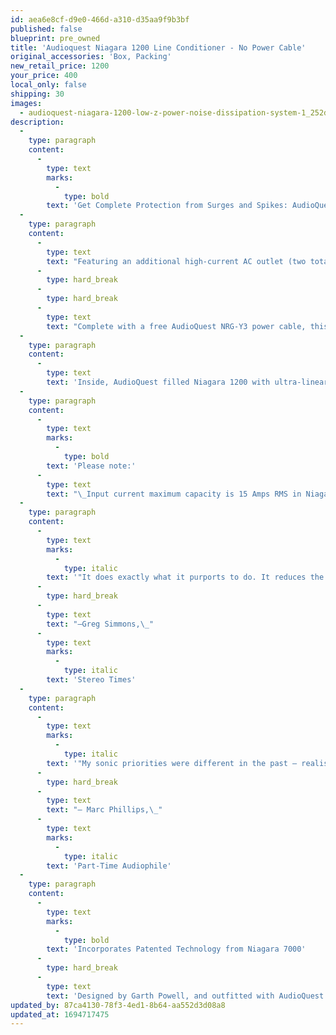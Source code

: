 ```yaml
---
id: aea6e8cf-d9e0-466d-a310-d35aa9f9b3bf
published: false
blueprint: pre_owned
title: 'Audioquest Niagara 1200 Line Conditioner - No Power Cable'
original_accessories: 'Box, Packing'
new_retail_price: 1200
your_price: 400
local_only: false
shipping: 30
images:
  - audioquest-niagara-1200-low-z-power-noise-dissipation-system-1_252d68f7-e8c0-4e55-96ab-2b7604f93ede_1000x1000.webp
description:
  -
    type: paragraph
    content:
      -
        type: text
        marks:
          -
            type: bold
        text: 'Get Complete Protection from Surges and Spikes: AudioQuest Niagara 1200 Power Conditioner. Unit is in excellent physical and functional condition with original box and packing. Unit sells as new for $1,200.00'
  -
    type: paragraph
    content:
      -
        type: text
        text: "Featuring an additional high-current AC outlet (two total), comprehensive surge-protection abilities, and a substantial 15-pound weight to complement its textured bright finish, the AudioQuest Niagara 1200 Low-Z Power Noise-Dissipation System can sit on a shelf or rack – just like a component – with all of the cables running in and out from the back. And it can also be used vertically or on its side, in case you need to wedge it between furniture and a wall.\_Most importantly, Niagara 1200 remains an overachieving power conditioner that gives you a proper power solution for a bit less of a jolt to the pocket book."
      -
        type: hard_break
      -
        type: hard_break
      -
        type: text
        text: "Complete with a free AudioQuest NRG-Y3 power cable, this seven-outlet power solution is designed with\_two ultra-high-current outlets for your amplifier and subwoofer, mono amp, or powered speakers. Five ultra-linear, low-noise outlets handle all your source electronics. Niagara 1200 offers complete protection from surges and spikes, so you can sleep peacefully through the worst electrical storms or power interruptions knowing your system is in good hands. Plus,\_Niagara 1200 protects itself – no damage, no down time.\_Set it and forget it."
  -
    type: paragraph
    content:
      -
        type: text
        text: 'Inside, AudioQuest filled Niagara 1200 with ultra-linear AC RF filtering capacitors, two banks of direction-controlled ground-noise dissipation, and low-impedance AC inlet and outlet contact with hanging-silver plating over high-purity beryllium copper for superior noise dissipation. In addition to providing enhanced linearity and clearer detail from your music, it offers over-voltage shutdown and more than 18 octaves of AC differential filtering with linear response. And it remains manageable in even small rooms. The rather slim (19.35" W x 3.55" H x 7.50" D) form factor gives you tremendous convenience. And complete reassurance.'
  -
    type: paragraph
    content:
      -
        type: text
        marks:
          -
            type: bold
        text: 'Please note:'
      -
        type: text
        text: "\_Input current maximum capacity is 15 Amps RMS in Niagara 1200."
  -
    type: paragraph
    content:
      -
        type: text
        marks:
          -
            type: italic
        text: '"It does exactly what it purports to do. It reduces the deleterious effects of untreated power, and it does so at a reasonable price. I like what it does for the sound of my system, clearing away electronic schmutz I didn''t know was there to allow more of the original signal to be transmitted cleanly."'
      -
        type: hard_break
      -
        type: text
        text: "—Greg Simmons,\_"
      -
        type: text
        marks:
          -
            type: italic
        text: 'Stereo Times'
  -
    type: paragraph
    content:
      -
        type: text
        marks:
          -
            type: italic
        text: '"My sonic priorities were different in the past – realistic midrange, warmth, unlimited soundstages – but now I realize that silence is more important than any of that. Noise suppression is vital to the enjoyment of music – nothing else matters if you don''t get this right first."'
      -
        type: hard_break
      -
        type: text
        text: "– Marc Phillips,\_"
      -
        type: text
        marks:
          -
            type: italic
        text: 'Part-Time Audiophile'
  -
    type: paragraph
    content:
      -
        type: text
        marks:
          -
            type: bold
        text: 'Incorporates Patented Technology from Niagara 7000'
      -
        type: hard_break
      -
        type: text
        text: 'Designed by Garth Powell, and outfitted with AudioQuest''s Ground-Noise Dissipation System and Ultra-Linear Noise-Dissipation Technology, Niagara 1200 embodies the very same design philosophy and incorporates the same patented technology found in its larger and much more expensive sibling, Niagara 7000. Much like the later, Niagara 1200 uses ultra-low-resistance solid-core wiring optimized for low-noise directionality; capacitor forming technologies that vastly improve linearity and minimize distortion; and low-impedance AC inlet and outlet contacts with heavy silver plating over high-purity beryllium copper for superior noise dissipation. Similarly, Niagara 1200 features AudioQuest''s non-sacrificial surge protection (to withstand multiple AC surges and spikes up to 6000V), Zero Ground-Contamination Technology, and over-voltage shutdown to ensure that your A/V systems are thoroughly protected from AC surges and spikes.'
updated_by: 87ca4130-78f3-4ed1-8b64-aa552d3d08a8
updated_at: 1694717475
---
```

